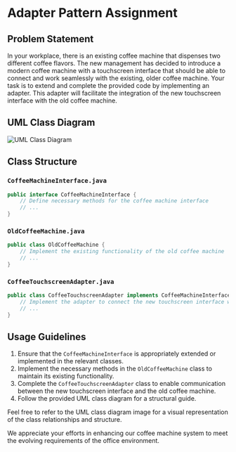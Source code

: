 # Adapter Pattern Assignment

## Problem Statement

In your workplace, there is an existing coffee machine that dispenses two different coffee flavors. The new management has decided to introduce a modern coffee machine with a touchscreen interface that should be able to connect and work seamlessly with the existing, older coffee machine. Your task is to extend and complete the provided code by implementing an adapter. This adapter will facilitate the integration of the new touchscreen interface with the old coffee machine.

## UML Class Diagram

![UML Class Diagram](image_link)

## Class Structure

### `CoffeeMachineInterface.java`

```java
public interface CoffeeMachineInterface {
    // Define necessary methods for the coffee machine interface
    // ...
}
```

### `OldCoffeeMachine.java`

```java
public class OldCoffeeMachine {
    // Implement the existing functionality of the old coffee machine
    // ...
}
```

### `CoffeeTouchscreenAdapter.java`

```java
public class CoffeeTouchscreenAdapter implements CoffeeMachineInterface {
    // Implement the adapter to connect the new touchscreen interface with the old coffee machine
    // ...
}
```

## Usage Guidelines

1. Ensure that the `CoffeeMachineInterface` is appropriately extended or implemented in the relevant classes.
2. Implement the necessary methods in the `OldCoffeeMachine` class to maintain its existing functionality.
3. Complete the `CoffeeTouchscreenAdapter` class to enable communication between the new touchscreen interface and the old coffee machine.
4. Follow the provided UML class diagram for a structural guide.

Feel free to refer to the UML class diagram image for a visual representation of the class relationships and structure.

We appreciate your efforts in enhancing our coffee machine system to meet the evolving requirements of the office environment.
